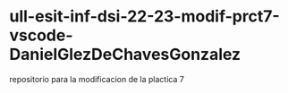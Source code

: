 # ull-esit-inf-dsi-22-23-modif-prct7-vscode-DanielGlezDeChavesGonzalez
repositorio para la modificacion de la plactica 7
